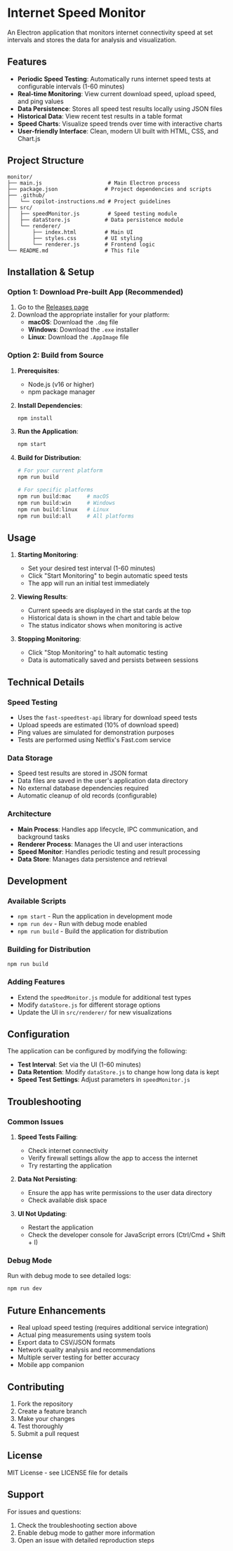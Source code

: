 # Internet Speed Monitor

An Electron application that monitors internet connectivity speed at set intervals and stores the data for analysis and visualization.

## Features

- **Periodic Speed Testing**: Automatically runs internet speed tests at configurable intervals (1-60 minutes)
- **Real-time Monitoring**: View current download speed, upload speed, and ping values
- **Data Persistence**: Stores all speed test results locally using JSON files
- **Historical Data**: View recent test results in a table format
- **Speed Charts**: Visualize speed trends over time with interactive charts
- **User-friendly Interface**: Clean, modern UI built with HTML, CSS, and Chart.js

## Project Structure

```
monitor/
├── main.js                     # Main Electron process
├── package.json               # Project dependencies and scripts
├── .github/
│   └── copilot-instructions.md # Project guidelines
├── src/
│   ├── speedMonitor.js         # Speed testing module
│   ├── dataStore.js           # Data persistence module
│   └── renderer/
│       ├── index.html         # Main UI
│       ├── styles.css         # UI styling
│       └── renderer.js        # Frontend logic
└── README.md                  # This file
```

## Installation & Setup

### Option 1: Download Pre-built App (Recommended)
1. Go to the [Releases page](https://github.com/omrilotan/internet-speed-monitor/releases)
2. Download the appropriate installer for your platform:
   - **macOS**: Download the `.dmg` file
   - **Windows**: Download the `.exe` installer
   - **Linux**: Download the `.AppImage` file

### Option 2: Build from Source
1. **Prerequisites**:
   - Node.js (v16 or higher)
   - npm package manager

2. **Install Dependencies**:
   ```bash
   npm install
   ```

3. **Run the Application**:
   ```bash
   npm start
   ```

4. **Build for Distribution**:
   ```bash
   # For your current platform
   npm run build
   
   # For specific platforms
   npm run build:mac     # macOS
   npm run build:win     # Windows
   npm run build:linux   # Linux
   npm run build:all     # All platforms
   ```

## Usage

1. **Starting Monitoring**:
   - Set your desired test interval (1-60 minutes)
   - Click "Start Monitoring" to begin automatic speed tests
   - The app will run an initial test immediately

2. **Viewing Results**:
   - Current speeds are displayed in the stat cards at the top
   - Historical data is shown in the chart and table below
   - The status indicator shows when monitoring is active

3. **Stopping Monitoring**:
   - Click "Stop Monitoring" to halt automatic testing
   - Data is automatically saved and persists between sessions

## Technical Details

### Speed Testing
- Uses the `fast-speedtest-api` library for download speed tests
- Upload speeds are estimated (10% of download speed)
- Ping values are simulated for demonstration purposes
- Tests are performed using Netflix's Fast.com service

### Data Storage
- Speed test results are stored in JSON format
- Data files are saved in the user's application data directory
- No external database dependencies required
- Automatic cleanup of old records (configurable)

### Architecture
- **Main Process**: Handles app lifecycle, IPC communication, and background tasks
- **Renderer Process**: Manages the UI and user interactions
- **Speed Monitor**: Handles periodic testing and result processing
- **Data Store**: Manages data persistence and retrieval

## Development

### Available Scripts
- `npm start` - Run the application in development mode
- `npm run dev` - Run with debug mode enabled
- `npm run build` - Build the application for distribution

### Building for Distribution
```bash
npm run build
```

### Adding Features
- Extend the `speedMonitor.js` module for additional test types
- Modify `dataStore.js` for different storage options
- Update the UI in `src/renderer/` for new visualizations

## Configuration

The application can be configured by modifying the following:

- **Test Interval**: Set via the UI (1-60 minutes)
- **Data Retention**: Modify `dataStore.js` to change how long data is kept
- **Speed Test Settings**: Adjust parameters in `speedMonitor.js`

## Troubleshooting

### Common Issues

1. **Speed Tests Failing**:
   - Check internet connectivity
   - Verify firewall settings allow the app to access the internet
   - Try restarting the application

2. **Data Not Persisting**:
   - Ensure the app has write permissions to the user data directory
   - Check available disk space

3. **UI Not Updating**:
   - Restart the application
   - Check the developer console for JavaScript errors (Ctrl/Cmd + Shift + I)

### Debug Mode
Run with debug mode to see detailed logs:
```bash
npm run dev
```

## Future Enhancements

- Real upload speed testing (requires additional service integration)
- Actual ping measurements using system tools
- Export data to CSV/JSON formats
- Network quality analysis and recommendations
- Multiple server testing for better accuracy
- Mobile app companion

## Contributing

1. Fork the repository
2. Create a feature branch
3. Make your changes
4. Test thoroughly
5. Submit a pull request

## License

MIT License - see LICENSE file for details

## Support

For issues and questions:
1. Check the troubleshooting section above
2. Enable debug mode to gather more information
3. Open an issue with detailed reproduction steps
